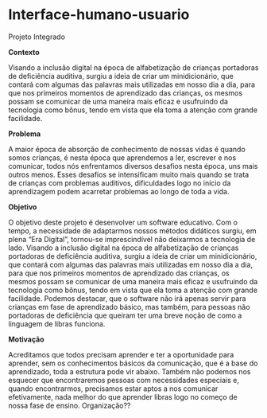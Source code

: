# Interface-humano-usuario
Projeto Integrado

**Contexto**

Visando a inclusão digital na época de alfabetização de crianças portadoras de deficiência auditiva, surgiu a ideia de criar um minidicionário, que contará com algumas das palavras mais utilizadas em nosso dia a dia, para que nos primeiros momentos de aprendizado das crianças, os mesmos possam se comunicar de uma maneira mais eficaz e usufruindo da tecnologia como bônus, tendo em vista que ela toma a atenção com grande facilidade.

**Problema**

A maior época de absorção de conhecimento de nossas vidas é quando somos crianças, é nesta época que aprendemos a ler, escrever e nos comunicar, todos nós enfrentamos diversos desafios nesta época, uns mais outros menos. Esses desafios se intensificam muito mais quando se trata de crianças com problemas auditivos, dificuldades logo no início da aprendizagem podem acarretar problemas ao longo de toda a vida.

**Objetivo**

O objetivo deste projeto é desenvolver um software educativo. Com o tempo, a necessidade de adaptarmos nossos métodos didáticos surgiu, em plena “Era Digital”, tornou-se imprescindível não deixarmos a tecnologia de lado.
Visando a inclusão digital na época de alfabetização de crianças portadoras de deficiência auditiva, surgiu a ideia de criar um minidicionário, que contará com algumas das palavras mais utilizadas em nosso dia a dia, para que nos primeiros momentos de aprendizado das crianças, os mesmos possam se comunicar de uma maneira mais eficaz e usufruindo da tecnologia como bônus, tendo em vista que ela toma a atenção com grande facilidade.
Podemos destacar, que o software não irá apenas servir para crianças em fase de aprendizado básico, mas também, para pessoas não portadoras de deficiência que queiram ter uma breve noção de como a linguagem de libras funciona.

**Motivação**

Acreditamos que todos precisam aprender e ter a oportunidade para aprender, sem os conhecimentos básicos da comunicação, que é a base do aprendizado, toda a estrutura pode vir abaixo. Também não podemos nos esquecer que encontraremos pessoas com necessidades especiais e, quando encontrarmos, precisamos estar aptos a nos comunicar efetivamente, nada melhor do que aprender libras logo no começo de nossa fase de ensino.
Organização??
